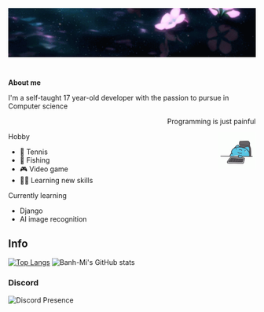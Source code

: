 <img src="flower-banner.gif">



#

 **About me**

I'm a self-taught 17 year-old developer with the passion to pursue in Computer science

<p align="right">Programming is just painful</p>
<img align="right" alt="Coding" width="15%" src="https://github.com/superhyper12/superhyper12/blob/main/gifs/catbug-tired.gif">

Hobby
- 🎾 Tennis
- 🎣 Fishing                                        
- 🎮 Video game 
- 🤹‍♀️ Learning new skills

Currently learning
- Django
- AI image recognition





 ## Info
[![Top Langs](https://github-readme-stats.vercel.app/api/top-langs/?username=superhyper12&langs_count=8)](https://github.com/superhyper12/github-readme-stats) 
![Banh-Mi's GitHub stats](https://github-readme-stats.vercel.app/api?username=superhyper12)

### Discord

![Discord Presence](https://lanyard-profile-readme.vercel.app/api/374224735292358657)


